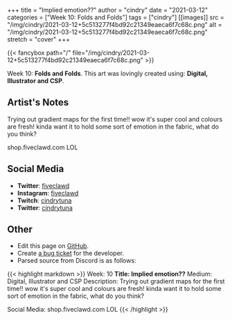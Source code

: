 +++
title =       "Implied emotion??"
author =      "cindry"
date =        "2021-03-12"
categories =  ["Week 10: Folds and Folds"]
tags =        ["cindry"]
[[images]]
                      src = "/img/cindry/2021-03-12+5c513277f4bd92c21349eaeca6f7c68c.png"
                      alt = "/img/cindry/2021-03-12+5c513277f4bd92c21349eaeca6f7c68c.png"
                      stretch = "cover"
+++


{{< fancybox path="/" file="/img/cindry/2021-03-12+5c513277f4bd92c21349eaeca6f7c68c.png" >}}


Week 10: **Folds and Folds**. This art was lovingly created using: **Digital, Illustrator and CSP**.

## Artist's Notes

Trying out gradient maps for the first time!! wow it's super cool and colours are fresh! kinda want it to hold some sort of emotion in the fabric, what do you think?

shop.fiveclawd.com LOL

## Social Media

- **Twitter**: [fiveclawd]()
- **Instagram**: [fiveclawd]()
- **Twitch**: [cindrytuna]()
- **Twitter**: [cindrytuna]()


## Other

- Edit this page on [GitHub](https://github.com/teaminkling/web-refresh/edit/main/blog/content/blog/cindry-week-10-43db.md).
- Create [a bug ticket](https://github.com/teaminkling/web-refresh/issues/new?assignees=&labels=bug&template=problem-report.md&title=) for the developer.
- Parsed source from Discord is as follows:

{{< highlight markdown >}}
Week: 10
**Title:  Implied emotion??**
Medium: Digital, Illustrator and CSP
Description: Trying out gradient maps for the first time!! wow it's super cool and colours are fresh! kinda want it to hold some sort of emotion in the fabric, what do you think?

Social Media: shop.fiveclawd.com LOL
{{< /highlight >}}